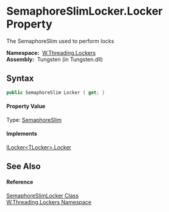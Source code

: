 SemaphoreSlimLocker.Locker Property
===================================
   The SemaphoreSlim used to perform locks

  **Namespace:**  [W.Threading.Lockers][1]  
  **Assembly:**  Tungsten (in Tungsten.dll)

Syntax
------

```csharp
public SemaphoreSlim Locker { get; }
```

#### Property Value
Type: [SemaphoreSlim][2]
#### Implements
[ILocker&lt;TLocker>.Locker][3]  


See Also
--------

#### Reference
[SemaphoreSlimLocker Class][4]  
[W.Threading.Lockers Namespace][1]  

[1]: ../README.md
[2]: http://msdn.microsoft.com/en-us/library/dd271035
[3]: ../ILocker_1/Locker.md
[4]: README.md